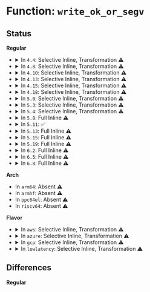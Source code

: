 # Function: <code>write_ok_or_segv</code>

## Status
<b>Regular</b>
<ul>
<li>
<details>
<summary>In <code>4.4</code>: Selective Inline, Transformation ⚠️</summary>

```c
bool write_ok_or_segv(long unsigned int ptr, size_t size);
```

**Collision:** Unique Static

**Inline:** Selective

**Transformation:** True

**Instances:**

```
In arch/x86/entry/vsyscall/vsyscall_64.c (ffffffff810045f0)
Location: arch/x86/entry/vsyscall/vsyscall_64.c:95
Inline: True
Direct callers:
  - arch/x86/entry/vsyscall/vsyscall_64.c:emulate_vsyscall
  - arch/x86/entry/vsyscall/vsyscall_64.c:emulate_vsyscall
  - arch/x86/entry/vsyscall/vsyscall_64.c:emulate_vsyscall
  - arch/x86/entry/vsyscall/vsyscall_64.c:emulate_vsyscall
  - arch/x86/entry/vsyscall/vsyscall_64.c:emulate_vsyscall
```
**Symbols:**

```
ffffffff810045f0-ffffffff81004681: write_ok_or_segv.part.3 (STB_LOCAL)
ffffffff81004690-ffffffff810046c1: write_ok_or_segv (STB_LOCAL)
```
</details>
</li>
<li>
<details>
<summary>In <code>4.8</code>: Selective Inline, Transformation ⚠️</summary>

**Collision:** Unique Static

**Inline:** Selective

**Transformation:** True

**Instances:**

```
In arch/x86/entry/vsyscall/vsyscall_64.c (ffffffff81004926)
Location: arch/x86/entry/vsyscall/vsyscall_64.c:95
Inline: True
Inline callers:
  - arch/x86/entry/vsyscall/vsyscall_64.c:emulate_vsyscall
  - arch/x86/entry/vsyscall/vsyscall_64.c:emulate_vsyscall
  - arch/x86/entry/vsyscall/vsyscall_64.c:emulate_vsyscall
  - arch/x86/entry/vsyscall/vsyscall_64.c:emulate_vsyscall
  - arch/x86/entry/vsyscall/vsyscall_64.c:emulate_vsyscall
Direct callers:
  - arch/x86/entry/vsyscall/vsyscall_64.c:emulate_vsyscall
  - arch/x86/entry/vsyscall/vsyscall_64.c:emulate_vsyscall
  - arch/x86/entry/vsyscall/vsyscall_64.c:emulate_vsyscall
  - arch/x86/entry/vsyscall/vsyscall_64.c:emulate_vsyscall
  - arch/x86/entry/vsyscall/vsyscall_64.c:emulate_vsyscall
```
**Symbols:**

```
ffffffff81004740-ffffffff810047d1: write_ok_or_segv.part.3 (STB_LOCAL)
```
</details>
</li>
<li>
<details>
<summary>In <code>4.10</code>: Selective Inline, Transformation ⚠️</summary>

**Collision:** Unique Static

**Inline:** Selective

**Transformation:** True

**Instances:**

```
In arch/x86/entry/vsyscall/vsyscall_64.c (ffffffff810049a6)
Location: arch/x86/entry/vsyscall/vsyscall_64.c:95
Inline: True
Inline callers:
  - arch/x86/entry/vsyscall/vsyscall_64.c:emulate_vsyscall
  - arch/x86/entry/vsyscall/vsyscall_64.c:emulate_vsyscall
  - arch/x86/entry/vsyscall/vsyscall_64.c:emulate_vsyscall
  - arch/x86/entry/vsyscall/vsyscall_64.c:emulate_vsyscall
  - arch/x86/entry/vsyscall/vsyscall_64.c:emulate_vsyscall
Direct callers:
  - arch/x86/entry/vsyscall/vsyscall_64.c:emulate_vsyscall
  - arch/x86/entry/vsyscall/vsyscall_64.c:emulate_vsyscall
  - arch/x86/entry/vsyscall/vsyscall_64.c:emulate_vsyscall
  - arch/x86/entry/vsyscall/vsyscall_64.c:emulate_vsyscall
  - arch/x86/entry/vsyscall/vsyscall_64.c:emulate_vsyscall
```
**Symbols:**

```
ffffffff810047c0-ffffffff81004851: write_ok_or_segv.part.3 (STB_LOCAL)
```
</details>
</li>
<li>
<details>
<summary>In <code>4.13</code>: Selective Inline, Transformation ⚠️</summary>

**Collision:** Unique Static

**Inline:** Selective

**Transformation:** True

**Instances:**

```
In arch/x86/entry/vsyscall/vsyscall_64.c (ffffffff81004829)
Location: arch/x86/entry/vsyscall/vsyscall_64.c:97
Inline: True
Inline callers:
  - arch/x86/entry/vsyscall/vsyscall_64.c:emulate_vsyscall
  - arch/x86/entry/vsyscall/vsyscall_64.c:emulate_vsyscall
  - arch/x86/entry/vsyscall/vsyscall_64.c:emulate_vsyscall
  - arch/x86/entry/vsyscall/vsyscall_64.c:emulate_vsyscall
  - arch/x86/entry/vsyscall/vsyscall_64.c:emulate_vsyscall
Direct callers:
  - arch/x86/entry/vsyscall/vsyscall_64.c:emulate_vsyscall
  - arch/x86/entry/vsyscall/vsyscall_64.c:emulate_vsyscall
  - arch/x86/entry/vsyscall/vsyscall_64.c:emulate_vsyscall
  - arch/x86/entry/vsyscall/vsyscall_64.c:emulate_vsyscall
  - arch/x86/entry/vsyscall/vsyscall_64.c:emulate_vsyscall
```
**Symbols:**

```
ffffffff81004640-ffffffff810046e5: write_ok_or_segv.part.2 (STB_LOCAL)
```
</details>
</li>
<li>
<details>
<summary>In <code>4.15</code>: Selective Inline, Transformation ⚠️</summary>

**Collision:** Unique Static

**Inline:** Selective

**Transformation:** True

**Instances:**

```
In arch/x86/entry/vsyscall/vsyscall_64.c (ffffffff81004a8f)
Location: arch/x86/entry/vsyscall/vsyscall_64.c:99
Inline: True
Inline callers:
  - arch/x86/entry/vsyscall/vsyscall_64.c:emulate_vsyscall
  - arch/x86/entry/vsyscall/vsyscall_64.c:emulate_vsyscall
  - arch/x86/entry/vsyscall/vsyscall_64.c:emulate_vsyscall
  - arch/x86/entry/vsyscall/vsyscall_64.c:emulate_vsyscall
  - arch/x86/entry/vsyscall/vsyscall_64.c:emulate_vsyscall
Direct callers:
  - arch/x86/entry/vsyscall/vsyscall_64.c:emulate_vsyscall
  - arch/x86/entry/vsyscall/vsyscall_64.c:emulate_vsyscall
  - arch/x86/entry/vsyscall/vsyscall_64.c:emulate_vsyscall
  - arch/x86/entry/vsyscall/vsyscall_64.c:emulate_vsyscall
  - arch/x86/entry/vsyscall/vsyscall_64.c:emulate_vsyscall
```
**Symbols:**

```
ffffffff810048b0-ffffffff81004955: write_ok_or_segv.part.4 (STB_LOCAL)
```
</details>
</li>
<li>
<details>
<summary>In <code>4.18</code>: Selective Inline, Transformation ⚠️</summary>

**Collision:** Unique Static

**Inline:** Selective

**Transformation:** True

**Instances:**

```
In arch/x86/entry/vsyscall/vsyscall_64.c (ffffffff810051d7)
Location: arch/x86/entry/vsyscall/vsyscall_64.c:95
Inline: True
Inline callers:
  - arch/x86/entry/vsyscall/vsyscall_64.c:emulate_vsyscall
  - arch/x86/entry/vsyscall/vsyscall_64.c:emulate_vsyscall
  - arch/x86/entry/vsyscall/vsyscall_64.c:emulate_vsyscall
  - arch/x86/entry/vsyscall/vsyscall_64.c:emulate_vsyscall
  - arch/x86/entry/vsyscall/vsyscall_64.c:emulate_vsyscall
Direct callers:
  - arch/x86/entry/vsyscall/vsyscall_64.c:emulate_vsyscall
  - arch/x86/entry/vsyscall/vsyscall_64.c:emulate_vsyscall
  - arch/x86/entry/vsyscall/vsyscall_64.c:emulate_vsyscall
  - arch/x86/entry/vsyscall/vsyscall_64.c:emulate_vsyscall
  - arch/x86/entry/vsyscall/vsyscall_64.c:emulate_vsyscall
```
**Symbols:**

```
ffffffff81005030-ffffffff810050d5: write_ok_or_segv.part.6 (STB_LOCAL)
```
</details>
</li>
<li>
<details>
<summary>In <code>5.0</code>: Selective Inline, Transformation ⚠️</summary>

**Collision:** Unique Static

**Inline:** Selective

**Transformation:** True

**Instances:**

```
In arch/x86/entry/vsyscall/vsyscall_64.c (ffffffff810050d7)
Location: arch/x86/entry/vsyscall/vsyscall_64.c:95
Inline: True
Inline callers:
  - arch/x86/entry/vsyscall/vsyscall_64.c:emulate_vsyscall
  - arch/x86/entry/vsyscall/vsyscall_64.c:emulate_vsyscall
  - arch/x86/entry/vsyscall/vsyscall_64.c:emulate_vsyscall
  - arch/x86/entry/vsyscall/vsyscall_64.c:emulate_vsyscall
  - arch/x86/entry/vsyscall/vsyscall_64.c:emulate_vsyscall
Direct callers:
  - arch/x86/entry/vsyscall/vsyscall_64.c:emulate_vsyscall
  - arch/x86/entry/vsyscall/vsyscall_64.c:emulate_vsyscall
  - arch/x86/entry/vsyscall/vsyscall_64.c:emulate_vsyscall
  - arch/x86/entry/vsyscall/vsyscall_64.c:emulate_vsyscall
  - arch/x86/entry/vsyscall/vsyscall_64.c:emulate_vsyscall
```
**Symbols:**

```
ffffffff81004f90-ffffffff81004fd5: write_ok_or_segv.part.7 (STB_LOCAL)
```
</details>
</li>
<li>
<details>
<summary>In <code>5.3</code>: Selective Inline, Transformation ⚠️</summary>

**Collision:** Unique Static

**Inline:** Selective

**Transformation:** True

**Instances:**

```
In arch/x86/entry/vsyscall/vsyscall_64.c (ffffffff810053dd)
Location: arch/x86/entry/vsyscall/vsyscall_64.c:99
Inline: True
Inline callers:
  - arch/x86/entry/vsyscall/vsyscall_64.c:emulate_vsyscall
  - arch/x86/entry/vsyscall/vsyscall_64.c:emulate_vsyscall
  - arch/x86/entry/vsyscall/vsyscall_64.c:emulate_vsyscall
  - arch/x86/entry/vsyscall/vsyscall_64.c:emulate_vsyscall
  - arch/x86/entry/vsyscall/vsyscall_64.c:emulate_vsyscall
Direct callers:
  - arch/x86/entry/vsyscall/vsyscall_64.c:emulate_vsyscall
  - arch/x86/entry/vsyscall/vsyscall_64.c:emulate_vsyscall
  - arch/x86/entry/vsyscall/vsyscall_64.c:emulate_vsyscall
  - arch/x86/entry/vsyscall/vsyscall_64.c:emulate_vsyscall
  - arch/x86/entry/vsyscall/vsyscall_64.c:emulate_vsyscall
```
**Symbols:**

```
ffffffff81005050-ffffffff81005095: write_ok_or_segv.part.0 (STB_LOCAL)
```
</details>
</li>
<li>
<details>
<summary>In <code>5.4</code>: Selective Inline, Transformation ⚠️</summary>

**Collision:** Unique Static

**Inline:** Selective

**Transformation:** True

**Instances:**

```
In arch/x86/entry/vsyscall/vsyscall_64.c (ffffffff8100545d)
Location: arch/x86/entry/vsyscall/vsyscall_64.c:99
Inline: True
Inline callers:
  - arch/x86/entry/vsyscall/vsyscall_64.c:emulate_vsyscall
  - arch/x86/entry/vsyscall/vsyscall_64.c:emulate_vsyscall
  - arch/x86/entry/vsyscall/vsyscall_64.c:emulate_vsyscall
  - arch/x86/entry/vsyscall/vsyscall_64.c:emulate_vsyscall
  - arch/x86/entry/vsyscall/vsyscall_64.c:emulate_vsyscall
Direct callers:
  - arch/x86/entry/vsyscall/vsyscall_64.c:emulate_vsyscall
  - arch/x86/entry/vsyscall/vsyscall_64.c:emulate_vsyscall
  - arch/x86/entry/vsyscall/vsyscall_64.c:emulate_vsyscall
  - arch/x86/entry/vsyscall/vsyscall_64.c:emulate_vsyscall
  - arch/x86/entry/vsyscall/vsyscall_64.c:emulate_vsyscall
```
**Symbols:**

```
ffffffff810050d0-ffffffff81005115: write_ok_or_segv.part.0 (STB_LOCAL)
```
</details>
</li>
<li>
<details>
<summary>In <code>5.8</code>: Full Inline ⚠️</summary>

**Collision:** Unique Static

**Inline:** Full

**Transformation:** False

**Instances:**

```
In arch/x86/entry/vsyscall/vsyscall_64.c (ffffffff810062f4)
Location: arch/x86/entry/vsyscall/vsyscall_64.c:99
Inline: True
Inline callers:
  - arch/x86/entry/vsyscall/vsyscall_64.c:emulate_vsyscall
  - arch/x86/entry/vsyscall/vsyscall_64.c:emulate_vsyscall
  - arch/x86/entry/vsyscall/vsyscall_64.c:emulate_vsyscall
  - arch/x86/entry/vsyscall/vsyscall_64.c:emulate_vsyscall
  - arch/x86/entry/vsyscall/vsyscall_64.c:emulate_vsyscall
  - arch/x86/entry/vsyscall/vsyscall_64.c:emulate_vsyscall
```
</details>
</li>
<li>
<details>
<summary>In <code>5.11</code>: ✅</summary>

```c
bool write_ok_or_segv(long unsigned int ptr, size_t size);
```

**Collision:** Unique Static

**Inline:** No

**Transformation:** False

**Instances:**

```
In arch/x86/entry/vsyscall/vsyscall_64.c (ffffffff810051a0)
Location: arch/x86/entry/vsyscall/vsyscall_64.c:99
Inline: False
Direct callers:
  - arch/x86/entry/vsyscall/vsyscall_64.c:emulate_vsyscall
  - arch/x86/entry/vsyscall/vsyscall_64.c:emulate_vsyscall
  - arch/x86/entry/vsyscall/vsyscall_64.c:emulate_vsyscall
  - arch/x86/entry/vsyscall/vsyscall_64.c:emulate_vsyscall
  - arch/x86/entry/vsyscall/vsyscall_64.c:emulate_vsyscall
```
**Symbols:**

```
ffffffff810051a0-ffffffff8100521c: write_ok_or_segv (STB_LOCAL)
```
</details>
</li>
<li>
<details>
<summary>In <code>5.13</code>: Full Inline ⚠️</summary>

**Collision:** Unique Static

**Inline:** Full

**Transformation:** False

**Instances:**

```
In arch/x86/entry/vsyscall/vsyscall_64.c (ffffffff81005250)
Location: arch/x86/entry/vsyscall/vsyscall_64.c:99
Inline: True
Inline callers:
  - arch/x86/entry/vsyscall/vsyscall_64.c:emulate_vsyscall
  - arch/x86/entry/vsyscall/vsyscall_64.c:emulate_vsyscall
  - arch/x86/entry/vsyscall/vsyscall_64.c:emulate_vsyscall
  - arch/x86/entry/vsyscall/vsyscall_64.c:emulate_vsyscall
  - arch/x86/entry/vsyscall/vsyscall_64.c:emulate_vsyscall
  - arch/x86/entry/vsyscall/vsyscall_64.c:emulate_vsyscall
```
</details>
</li>
<li>
<details>
<summary>In <code>5.15</code>: Full Inline ⚠️</summary>

**Collision:** Unique Static

**Inline:** Full

**Transformation:** False

**Instances:**

```
In arch/x86/entry/vsyscall/vsyscall_64.c (ffffffff81005862)
Location: arch/x86/entry/vsyscall/vsyscall_64.c:99
Inline: True
Inline callers:
  - arch/x86/entry/vsyscall/vsyscall_64.c:emulate_vsyscall
  - arch/x86/entry/vsyscall/vsyscall_64.c:emulate_vsyscall
  - arch/x86/entry/vsyscall/vsyscall_64.c:emulate_vsyscall
  - arch/x86/entry/vsyscall/vsyscall_64.c:emulate_vsyscall
  - arch/x86/entry/vsyscall/vsyscall_64.c:emulate_vsyscall
  - arch/x86/entry/vsyscall/vsyscall_64.c:emulate_vsyscall
```
</details>
</li>
<li>
<details>
<summary>In <code>5.19</code>: Full Inline ⚠️</summary>

**Collision:** Unique Static

**Inline:** Full

**Transformation:** False

**Instances:**

```
In arch/x86/entry/vsyscall/vsyscall_64.c (ffffffff81004a37)
Location: arch/x86/entry/vsyscall/vsyscall_64.c:99
Inline: True
Inline callers:
  - arch/x86/entry/vsyscall/vsyscall_64.c:emulate_vsyscall
  - arch/x86/entry/vsyscall/vsyscall_64.c:emulate_vsyscall
  - arch/x86/entry/vsyscall/vsyscall_64.c:emulate_vsyscall
  - arch/x86/entry/vsyscall/vsyscall_64.c:emulate_vsyscall
  - arch/x86/entry/vsyscall/vsyscall_64.c:emulate_vsyscall
```
</details>
</li>
<li>
<details>
<summary>In <code>6.2</code>: Full Inline ⚠️</summary>

**Collision:** Unique Static

**Inline:** Full

**Transformation:** False

**Instances:**

```
In arch/x86/entry/vsyscall/vsyscall_64.c (ffffffff810054a7)
Location: arch/x86/entry/vsyscall/vsyscall_64.c:99
Inline: True
Inline callers:
  - arch/x86/entry/vsyscall/vsyscall_64.c:emulate_vsyscall
  - arch/x86/entry/vsyscall/vsyscall_64.c:emulate_vsyscall
  - arch/x86/entry/vsyscall/vsyscall_64.c:emulate_vsyscall
  - arch/x86/entry/vsyscall/vsyscall_64.c:emulate_vsyscall
  - arch/x86/entry/vsyscall/vsyscall_64.c:emulate_vsyscall
```
</details>
</li>
<li>
<details>
<summary>In <code>6.5</code>: Full Inline ⚠️</summary>

**Collision:** Unique Static

**Inline:** Full

**Transformation:** False

**Instances:**

```
In arch/x86/entry/vsyscall/vsyscall_64.c (ffffffff81004cdd)
Location: arch/x86/entry/vsyscall/vsyscall_64.c:99
Inline: True
Inline callers:
  - arch/x86/entry/vsyscall/vsyscall_64.c:emulate_vsyscall
  - arch/x86/entry/vsyscall/vsyscall_64.c:emulate_vsyscall
  - arch/x86/entry/vsyscall/vsyscall_64.c:emulate_vsyscall
  - arch/x86/entry/vsyscall/vsyscall_64.c:emulate_vsyscall
  - arch/x86/entry/vsyscall/vsyscall_64.c:emulate_vsyscall
  - arch/x86/entry/vsyscall/vsyscall_64.c:emulate_vsyscall
```
</details>
</li>
<li>
<details>
<summary>In <code>6.8</code>: Full Inline ⚠️</summary>

**Collision:** Unique Static

**Inline:** Full

**Transformation:** False

**Instances:**

```
In arch/x86/entry/vsyscall/vsyscall_64.c (ffffffff810075ed)
Location: arch/x86/entry/vsyscall/vsyscall_64.c:99
Inline: True
Inline callers:
  - arch/x86/entry/vsyscall/vsyscall_64.c:emulate_vsyscall
  - arch/x86/entry/vsyscall/vsyscall_64.c:emulate_vsyscall
  - arch/x86/entry/vsyscall/vsyscall_64.c:emulate_vsyscall
  - arch/x86/entry/vsyscall/vsyscall_64.c:emulate_vsyscall
  - arch/x86/entry/vsyscall/vsyscall_64.c:emulate_vsyscall
  - arch/x86/entry/vsyscall/vsyscall_64.c:emulate_vsyscall
```
</details>
</li>
</ul>
<b>Arch</b>
<ul>
<li>
In <code>arm64</code>: Absent ⚠️
</li>
<li>
In <code>armhf</code>: Absent ⚠️
</li>
<li>
In <code>ppc64el</code>: Absent ⚠️
</li>
<li>
In <code>riscv64</code>: Absent ⚠️
</li>
</ul>
<b>Flavor</b>
<ul>
<li>
<details>
<summary>In <code>aws</code>: Selective Inline, Transformation ⚠️</summary>

**Collision:** Unique Static

**Inline:** Selective

**Transformation:** True

**Instances:**

```
In arch/x86/entry/vsyscall/vsyscall_64.c (ffffffff8100545d)
Location: arch/x86/entry/vsyscall/vsyscall_64.c:99
Inline: True
Inline callers:
  - arch/x86/entry/vsyscall/vsyscall_64.c:emulate_vsyscall
  - arch/x86/entry/vsyscall/vsyscall_64.c:emulate_vsyscall
  - arch/x86/entry/vsyscall/vsyscall_64.c:emulate_vsyscall
  - arch/x86/entry/vsyscall/vsyscall_64.c:emulate_vsyscall
  - arch/x86/entry/vsyscall/vsyscall_64.c:emulate_vsyscall
Direct callers:
  - arch/x86/entry/vsyscall/vsyscall_64.c:emulate_vsyscall
  - arch/x86/entry/vsyscall/vsyscall_64.c:emulate_vsyscall
  - arch/x86/entry/vsyscall/vsyscall_64.c:emulate_vsyscall
  - arch/x86/entry/vsyscall/vsyscall_64.c:emulate_vsyscall
  - arch/x86/entry/vsyscall/vsyscall_64.c:emulate_vsyscall
```
**Symbols:**

```
ffffffff810050d0-ffffffff81005115: write_ok_or_segv.part.0 (STB_LOCAL)
```
</details>
</li>
<li>
<details>
<summary>In <code>azure</code>: Selective Inline, Transformation ⚠️</summary>

**Collision:** Unique Static

**Inline:** Selective

**Transformation:** True

**Instances:**

```
In arch/x86/entry/vsyscall/vsyscall_64.c (ffffffff81003b3d)
Location: arch/x86/entry/vsyscall/vsyscall_64.c:99
Inline: True
Inline callers:
  - arch/x86/entry/vsyscall/vsyscall_64.c:emulate_vsyscall
  - arch/x86/entry/vsyscall/vsyscall_64.c:emulate_vsyscall
  - arch/x86/entry/vsyscall/vsyscall_64.c:emulate_vsyscall
  - arch/x86/entry/vsyscall/vsyscall_64.c:emulate_vsyscall
  - arch/x86/entry/vsyscall/vsyscall_64.c:emulate_vsyscall
Direct callers:
  - arch/x86/entry/vsyscall/vsyscall_64.c:emulate_vsyscall
  - arch/x86/entry/vsyscall/vsyscall_64.c:emulate_vsyscall
  - arch/x86/entry/vsyscall/vsyscall_64.c:emulate_vsyscall
  - arch/x86/entry/vsyscall/vsyscall_64.c:emulate_vsyscall
  - arch/x86/entry/vsyscall/vsyscall_64.c:emulate_vsyscall
```
**Symbols:**

```
ffffffff810037b0-ffffffff810037f5: write_ok_or_segv.part.0 (STB_LOCAL)
```
</details>
</li>
<li>
<details>
<summary>In <code>gcp</code>: Selective Inline, Transformation ⚠️</summary>

**Collision:** Unique Static

**Inline:** Selective

**Transformation:** True

**Instances:**

```
In arch/x86/entry/vsyscall/vsyscall_64.c (ffffffff8100541d)
Location: arch/x86/entry/vsyscall/vsyscall_64.c:99
Inline: True
Inline callers:
  - arch/x86/entry/vsyscall/vsyscall_64.c:emulate_vsyscall
  - arch/x86/entry/vsyscall/vsyscall_64.c:emulate_vsyscall
  - arch/x86/entry/vsyscall/vsyscall_64.c:emulate_vsyscall
  - arch/x86/entry/vsyscall/vsyscall_64.c:emulate_vsyscall
  - arch/x86/entry/vsyscall/vsyscall_64.c:emulate_vsyscall
Direct callers:
  - arch/x86/entry/vsyscall/vsyscall_64.c:emulate_vsyscall
  - arch/x86/entry/vsyscall/vsyscall_64.c:emulate_vsyscall
  - arch/x86/entry/vsyscall/vsyscall_64.c:emulate_vsyscall
  - arch/x86/entry/vsyscall/vsyscall_64.c:emulate_vsyscall
  - arch/x86/entry/vsyscall/vsyscall_64.c:emulate_vsyscall
```
**Symbols:**

```
ffffffff81005090-ffffffff810050d5: write_ok_or_segv.part.0 (STB_LOCAL)
```
</details>
</li>
<li>
<details>
<summary>In <code>lowlatency</code>: Selective Inline, Transformation ⚠️</summary>

**Collision:** Unique Static

**Inline:** Selective

**Transformation:** True

**Instances:**

```
In arch/x86/entry/vsyscall/vsyscall_64.c (ffffffff8100555f)
Location: arch/x86/entry/vsyscall/vsyscall_64.c:99
Inline: True
Inline callers:
  - arch/x86/entry/vsyscall/vsyscall_64.c:emulate_vsyscall
  - arch/x86/entry/vsyscall/vsyscall_64.c:emulate_vsyscall
  - arch/x86/entry/vsyscall/vsyscall_64.c:emulate_vsyscall
  - arch/x86/entry/vsyscall/vsyscall_64.c:emulate_vsyscall
  - arch/x86/entry/vsyscall/vsyscall_64.c:emulate_vsyscall
Direct callers:
  - arch/x86/entry/vsyscall/vsyscall_64.c:emulate_vsyscall
  - arch/x86/entry/vsyscall/vsyscall_64.c:emulate_vsyscall
  - arch/x86/entry/vsyscall/vsyscall_64.c:emulate_vsyscall
  - arch/x86/entry/vsyscall/vsyscall_64.c:emulate_vsyscall
  - arch/x86/entry/vsyscall/vsyscall_64.c:emulate_vsyscall
```
**Symbols:**

```
ffffffff810051d0-ffffffff81005215: write_ok_or_segv.part.0 (STB_LOCAL)
```
</details>
</li>
</ul>

## Differences
<b>Regular</b>
<ul>
</ul>
